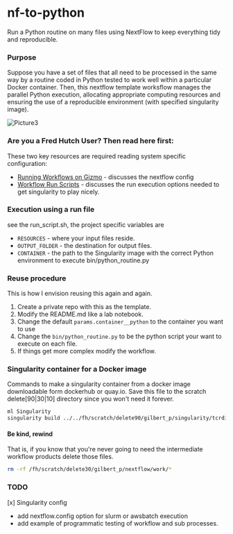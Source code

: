 # nf-to-python

Run a Python routine on many files using NextFlow to keep everything tidy and reproducible.

### Purpose 

Suppose you have a set of files that all need to be processed in the same way by a routine coded in Python tested to work well within a particular Docker container. Then, this nextflow template worksflow manages the parallel Python execution, allocating appropriate computing resources and ensuring the use of a reproducible environment (with specified singularity image). 

![Picture3](https://user-images.githubusercontent.com/46639063/140591322-d7502bf4-05d7-4dc3-9dfe-abc6e5070a22.png)


### Are you a Fred Hutch User? Then read here first:

These two key resources are required reading system specific configuration:

* [Running Workflows on Gizmo](https://sciwiki.fredhutch.org/hdc/workflows/running/on_gizmo/) - discusses the nextflow config
* [Workflow Run Scripts](https://sciwiki.fredhutch.org/hdc/workflows/running/run_script/) - discusses the run execution options needed to get singularity to play nicely.

### Execution using a run file

see the run_script.sh, the project specific variables are

* `RESOURCES` - where your input files reside.
* `OUTPUT_FOLDER` - the destination for output files. 
* `CONTAINER` - the path to the Singularity image with the correct Python environment to execute bin/python_routine.py

### Reuse procedure

This is how I envision reusing this again and again.

1. Create a private repo with this as the template. 
2. Modify the README.md like a lab notebook.
3. Change the default `params.container__python` to the container you want to use
4. Change the `bin/python_routine.py` to be the python script your want to execute on each file.
5. If things get more complex modify the workflow.

### Singularity container for a Docker image

Commands to make a singularity container from a docker image downloadable form dockerhub or quay.io. Save this file to the scratch delete[90|30|10] directory since you won't need it forever. 

```bash
ml Singularity
singularity build ../../fh/scratch/delete90/gilbert_p/singularity/tcrdist3_v022.sif docker://quay.io/kmayerb/tcrdist3:0.2.2
```

#### Be kind, rewind

That is, if you know that you're never going to need the intermediate workflow products delete those files.

```bash
rm -rf /fh/scratch/delete30/gilbert_p/nextflow/work/*
```

### TODO

[x] Singularity config
* add nextflow.config option for slurm or awsbatch execution
* add example of programmatic testing of workflow and sub processes.

